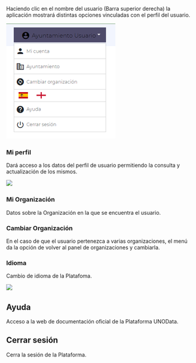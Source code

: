Haciendo clic en el nombre del usuario (Barra superior derecha) la aplicación mostrará distintas opciones vinculadas con el perfil del usuario.

![](img/UNOData_opciones_perfil.png)

### Mi perfil

Dará acceso a los datos del perfil de usuario permitiendo la consulta y actualización de los mismos.

![](img/UNOData_Manual_de_UNOData.007.png)

### Mi Organización

Datos sobre la Organización en la que se encuentra el usuario.

### Cambiar Organización

En el caso de que el usuario pertenezca a varias organizaciones, el menú da la opción de volver al panel de organizaciones y cambiarla.

### Idioma

Cambio de idioma de la Platafoma.

![](img/UNOData_Manual_de_UNOData.006.png)

## Ayuda

Acceso a la web de documentación oficial de la Plataforma UNOData.

## Cerrar sesión

Cerra la sesión de la Plataforma.

